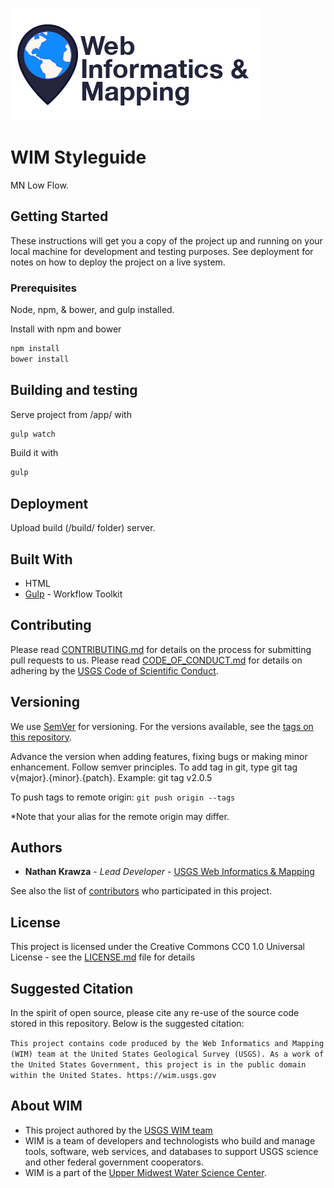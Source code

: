 ![WIM](wimlogo.png)


# WIM Styleguide

MN Low Flow. 

## Getting Started

These instructions will get you a copy of the project up and running on your local machine for development and testing purposes. See deployment for notes on how to deploy the project on a live system.

### Prerequisites

Node, npm, & bower, and gulp installed.

Install with npm and bower

```bash
npm install
bower install
```

## Building and testing

Serve project from /app/ with
```bash
gulp watch
```
Build it with
```bash
gulp
```

## Deployment

Upload build (/build/ folder) server.

## Built With

* HTML
* [Gulp](https://gulpjs.com/) - Workflow Toolkit

## Contributing

Please read [CONTRIBUTING.md]() for details on the process for submitting pull requests to us. Please read [CODE_OF_CONDUCT.md]() for details on adhering by the [USGS Code of Scientific Conduct](https://www2.usgs.gov/fsp/fsp_code_of_scientific_conduct.asp).

## Versioning

We use [SemVer](http://semver.org/) for versioning. For the versions available, see the [tags on this repository](https://github.com/your/project/tags). 

Advance the version when adding features, fixing bugs or making minor enhancement. Follow semver principles. To add tag in git, type git tag v{major}.{minor}.{patch}. Example: git tag v2.0.5

To push tags to remote origin: `git push origin --tags`

*Note that your alias for the remote origin may differ.

## Authors

* **Nathan Krawza**  - *Lead Developer* - [USGS Web Informatics & Mapping](https://wim.usgs.gov/)

See also the list of [contributors](https://github.com/USGS-WIM/Styleguide/graphs/contributors) who participated in this project.

## License

This project is licensed under the Creative Commons CC0 1.0 Universal License - see the [LICENSE.md](LICENSE.md) file for details

## Suggested Citation
In the spirit of open source, please cite any re-use of the source code stored in this repository. Below is the suggested citation:

`This project contains code produced by the Web Informatics and Mapping (WIM) team at the United States Geological Survey (USGS). As a work of the United States Government, this project is in the public domain within the United States. https://wim.usgs.gov`

## About WIM
* This project authored by the [USGS WIM team](https://wim.usgs.gov)
* WIM is a team of developers and technologists who build and manage tools, software, web services, and databases to support USGS science and other federal government cooperators.
* WIM is a part of the [Upper Midwest Water Science Center](https://www.usgs.gov/centers/wisconsin-water-science-center).
